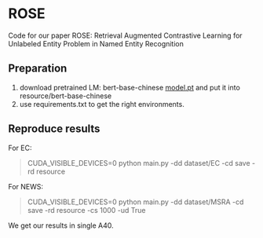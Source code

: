 # ROSE

Code for our paper ROSE: Retrieval Augmented Contrastive Learning for Unlabeled Entity Problem in Named Entity Recognition

## Preparation
1. download pretrained LM: bert-base-chinese [model.pt](https://drive.google.com/file/d/1dh7yH6YeZNuBCY9-aS3HBf0FFcsfi4AG/view?usp=sharing) and put it into resource/bert-base-chinese
2. use requirements.txt to get the right environments.


## Reproduce results
For EC: 
>CUDA_VISIBLE_DEVICES=0 python main.py -dd dataset/EC -cd save -rd resource

For NEWS: 
>CUDA_VISIBLE_DEVICES=0 python main.py -dd dataset/MSRA -cd save -rd resource -cs 1000 -ud True


We get our results in single A40.
